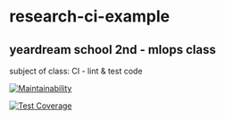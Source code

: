 # research-ci-example
## yeardream school 2nd - mlops class
subject of class: CI - lint & test code

[![Maintainability](https://api.codeclimate.com/v1/badges/4d533f7f971bf53d1991/maintainability)](https://codeclimate.com/github/chris-chris/research-ci-example/maintainability)

[![Test Coverage](https://api.codeclimate.com/v1/badges/4d533f7f971bf53d1991/test_coverage)](https://codeclimate.com/github/chris-chris/research-ci-example/test_coverage)

